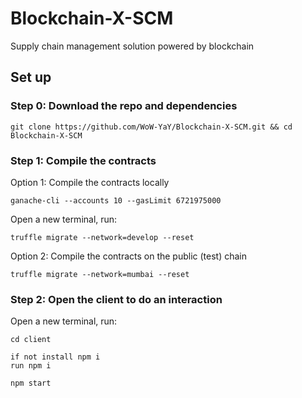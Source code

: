 # Blockchain-X-SCM
Supply chain management solution powered by blockchain

## Set up

### Step 0: Download the repo and dependencies

```
git clone https://github.com/WoW-YaY/Blockchain-X-SCM.git && cd Blockchain-X-SCM
```

### Step 1: Compile the contracts

Option 1: Compile the contracts locally
```
ganache-cli --accounts 10 --gasLimit 6721975000
```

Open a new terminal, run:
```
truffle migrate --network=develop --reset
```

Option 2: Compile the contracts on the public (test) chain
```
truffle migrate --network=mumbai --reset
```

### Step 2: Open the client to do an interaction

Open a new terminal, run:

```
cd client
```

```
if not install npm i
run npm i
```

```
npm start
```
